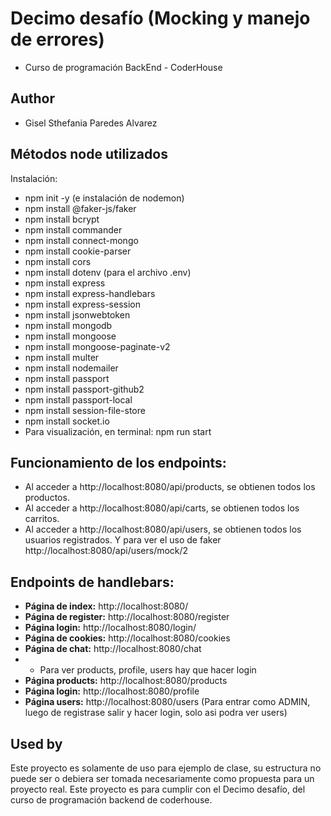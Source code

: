 # Decimo desafío (Mocking y manejo de errores)

- Curso de programación BackEnd - CoderHouse

## Author

- Gisel Sthefania Paredes Alvarez

## Métodos node utilizados 

Instalación:
* npm init -y (e instalación de nodemon)
* npm install @faker-js/faker
* npm install bcrypt
* npm install commander
* npm install connect-mongo
* npm install cookie-parser
* npm install cors
* npm install dotenv (para el archivo .env)
* npm install express
* npm install express-handlebars
* npm install express-session
* npm install jsonwebtoken
* npm install mongodb
* npm install mongoose
* npm install mongoose-paginate-v2
* npm install multer
* npm install nodemailer
* npm install passport
* npm install passport-github2
* npm install passport-local
* npm install session-file-store
* npm install socket.io
* Para visualización, en terminal: npm run start

## Funcionamiento de los endpoints:
* Al acceder a http://localhost:8080/api/products, se obtienen todos los productos.
* Al acceder a http://localhost:8080/api/carts, se obtienen todos los carritos.
* Al acceder a http://localhost:8080/api/users, se obtienen todos los usuarios registrados. Y para ver el uso de faker http://localhost:8080/api/users/mock/2

## Endpoints de handlebars:
- **Página de index:** http://localhost:8080/
- **Página de register:** http://localhost:8080/register
- **Página login:** http://localhost:8080/login/
- **Página de cookies:** http://localhost:8080/cookies
- **Página de chat:** http://localhost:8080/chat
- * Para ver products, profile, users hay que hacer login
- **Página products:** http://localhost:8080/products
- **Página login:** http://localhost:8080/profile
- **Página users:** http://localhost:8080/users
(Para entrar como ADMIN, luego de registrase salir y hacer login, solo asi podra ver users)

## Used by

Este proyecto es solamente de uso para ejemplo de clase, su estructura no puede ser o debiera ser tomada necesariamente como propuesta para un proyecto real.
Este proyecto es para cumplir con el Decimo desafío, del curso de programación backend de coderhouse.